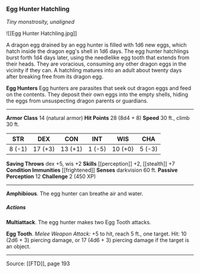 ### Egg Hunter Hatchling
_Tiny monstrosity, unaligned_

![[Egg Hunter Hatchling.jpg]]

A dragon egg drained by an egg hunter is filled with 1d6 new eggs, which hatch inside the dragon egg's shell in 1d6 days. The egg hunter hatchlings burst forth 1d4 days later, using the needlelike egg tooth that extends from their heads. They are voracious, consuming any other dragon eggs in the vicinity if they can. A hatchling matures into an adult about twenty days after breaking free from its dragon egg.


**Egg Hunters** Egg hunters are parasites that seek out dragon eggs and feed on the contents. They deposit their own eggs into the empty shells, hiding the eggs from unsuspecting dragon parents or guardians.





---

**Armor Class** 14 (natural armor)
**Hit Points** 28 (8d4 + 8)
**Speed** 30 ft., climb 30 ft.

| STR     | DEX     | CON     | INT     | WIS     | CHA     |
|---------|---------|---------|---------|---------|---------|
| 8 (-1) | 17 (+3) | 13 (+1) | 1 (-5) | 10 (+0) | 5 (-3) |

**Saving Throws** dex +5, wis +2
**Skills** [[perception]] +2, [[stealth]] +7
**Condition Immunities** [[frightened]]
**Senses** darkvision 60 ft.
**Passive Perception** 12
**Challenge** 2 (450 XP)

---

**Amphibious**. The egg hunter can breathe air and water.

##### Actions
**Multiattack**. The egg hunter makes two Egg Tooth attacks.

**Egg Tooth**. _Melee Weapon Attack:_ +5 to hit, reach 5 ft., one target. Hit: 10 (2d6 + 3) piercing damage, or 17 (4d6 + 3) piercing damage if the target is an object.


---

Source: [[FTD]], page 193